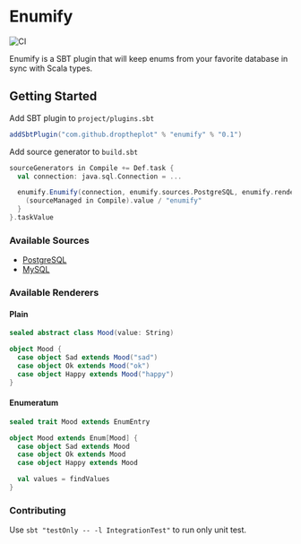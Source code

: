 # Enumify

![CI](https://github.com/droptheplot/enumify/actions/workflows/scala.yml/badge.svg)

Enumify is a SBT plugin that will keep enums from your favorite database in sync with Scala types.

## Getting Started

Add SBT plugin to `project/plugins.sbt`

```scala
addSbtPlugin("com.github.droptheplot" % "enumify" % "0.1")
```

Add source generator to `build.sbt`

```scala
sourceGenerators in Compile += Def.task {
  val connection: java.sql.Connection = ...

  enumify.Enumify(connection, enumify.sources.PostgreSQL, enumify.renderers.Plain) {
    (sourceManaged in Compile).value / "enumify"
  }
}.taskValue
```

### Available Sources

* [PostgreSQL](https://www.postgresql.org/docs/current/datatype-enum.html)
* [MySQL](https://dev.mysql.com/doc/refman/8.0/en/enum.html)

### Available Renderers

#### Plain

```scala
sealed abstract class Mood(value: String)

object Mood {
  case object Sad extends Mood("sad")
  case object Ok extends Mood("ok")
  case object Happy extends Mood("happy")
}
```

#### Enumeratum

```scala
sealed trait Mood extends EnumEntry

object Mood extends Enum[Mood] {
  case object Sad extends Mood
  case object Ok extends Mood
  case object Happy extends Mood

  val values = findValues
}
```

### Contributing

Use `sbt "testOnly -- -l IntegrationTest"` to run only unit test.
